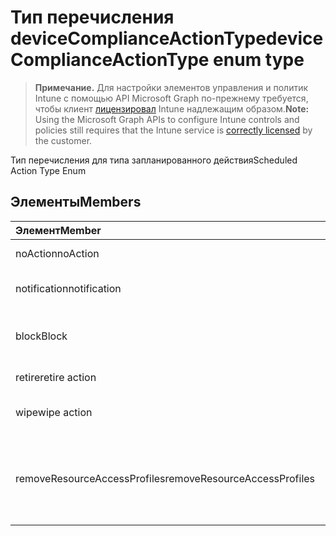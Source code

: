 # <a name="devicecomplianceactiontype-enum-type"></a><span data-ttu-id="60409-101">Тип перечисления deviceComplianceActionType</span><span class="sxs-lookup"><span data-stu-id="60409-101">deviceComplianceActionType enum type</span></span>

> <span data-ttu-id="60409-102">**Примечание.** Для настройки элементов управления и политик Intune с помощью API Microsoft Graph по-прежнему требуется, чтобы клиент [лицензировал](https://go.microsoft.com/fwlink/?linkid=839381) Intune надлежащим образом.</span><span class="sxs-lookup"><span data-stu-id="60409-102">**Note:** Using the Microsoft Graph APIs to configure Intune controls and policies still requires that the Intune service is [correctly licensed](https://go.microsoft.com/fwlink/?linkid=839381) by the customer.</span></span>

<span data-ttu-id="60409-103">Тип перечисления для типа запланированного действия</span><span class="sxs-lookup"><span data-stu-id="60409-103">Scheduled Action Type Enum</span></span>
## <a name="members"></a><span data-ttu-id="60409-104">Элементы</span><span class="sxs-lookup"><span data-stu-id="60409-104">Members</span></span>
|<span data-ttu-id="60409-105">Элемент</span><span class="sxs-lookup"><span data-stu-id="60409-105">Member</span></span>|<span data-ttu-id="60409-106">Значение</span><span class="sxs-lookup"><span data-stu-id="60409-106">Value</span></span>|<span data-ttu-id="60409-107">Описание</span><span class="sxs-lookup"><span data-stu-id="60409-107">Description</span></span>|
|:---|:---|:---|
|<span data-ttu-id="60409-108">noAction</span><span class="sxs-lookup"><span data-stu-id="60409-108">noAction</span></span>|<span data-ttu-id="60409-109">0</span><span class="sxs-lookup"><span data-stu-id="60409-109">0%</span></span>|<span data-ttu-id="60409-110">Без действия</span><span class="sxs-lookup"><span data-stu-id="60409-110">No Action</span></span>|
|<span data-ttu-id="60409-111">notification</span><span class="sxs-lookup"><span data-stu-id="60409-111">notification</span></span>|<span data-ttu-id="60409-112">1</span><span class="sxs-lookup"><span data-stu-id="60409-112">1</span></span>|<span data-ttu-id="60409-113">Отправить уведомление</span><span class="sxs-lookup"><span data-stu-id="60409-113">Send Notification</span></span>|
|<span data-ttu-id="60409-114">block</span><span class="sxs-lookup"><span data-stu-id="60409-114">Block</span></span>|<span data-ttu-id="60409-115">2</span><span class="sxs-lookup"><span data-stu-id="60409-115">2</span></span>|<span data-ttu-id="60409-116">Блокировать устройство в AAD</span><span class="sxs-lookup"><span data-stu-id="60409-116">Block the device in AAD</span></span>|
|<span data-ttu-id="60409-117">retire</span><span class="sxs-lookup"><span data-stu-id="60409-117">retire action</span></span>|<span data-ttu-id="60409-118">3</span><span class="sxs-lookup"><span data-stu-id="60409-118">3</span></span>|<span data-ttu-id="60409-119">Снять устройство с учета</span><span class="sxs-lookup"><span data-stu-id="60409-119">Retire the device</span></span>|
|<span data-ttu-id="60409-120">wipe</span><span class="sxs-lookup"><span data-stu-id="60409-120">wipe action</span></span>|<span data-ttu-id="60409-121">4</span><span class="sxs-lookup"><span data-stu-id="60409-121">4</span></span>|<span data-ttu-id="60409-122">Очистить устройство</span><span class="sxs-lookup"><span data-stu-id="60409-122">Wipe the device</span></span>|
|<span data-ttu-id="60409-123">removeResourceAccessProfiles</span><span class="sxs-lookup"><span data-stu-id="60409-123">removeResourceAccessProfiles</span></span>|<span data-ttu-id="60409-124">5</span><span class="sxs-lookup"><span data-stu-id="60409-124">5</span></span>|<span data-ttu-id="60409-125">Удалить с устройства профили доступа ресурсов</span><span class="sxs-lookup"><span data-stu-id="60409-125">Remove Resource Access Profiles from the device</span></span>|



